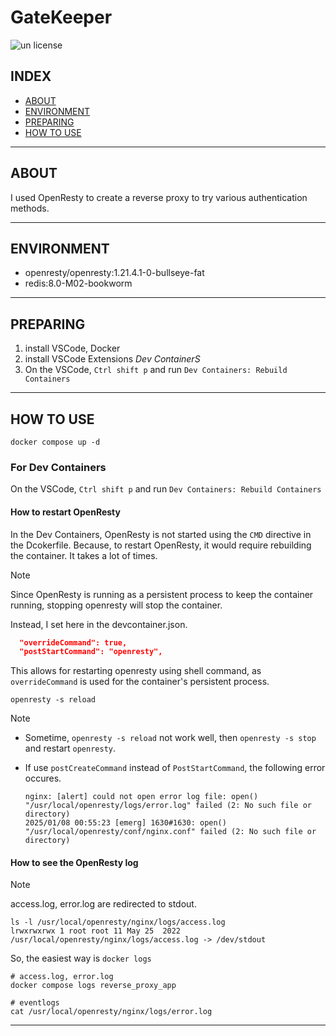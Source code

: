 # GateKeeper

![un license](https://img.shields.io/github/license/RyosukeDTomita/GateKeeper)

## INDEX

- [ABOUT](#about)
- [ENVIRONMENT](#environment)
- [PREPARING](#preparing)
- [HOW TO USE](#how-to-use)

---

## ABOUT

I used OpenResty to create a reverse proxy to try various authentication methods.

---

## ENVIRONMENT

- openresty/openresty:1.21.4.1-0-bullseye-fat
- redis:8.0-M02-bookworm

---

## PREPARING

1. install VSCode, Docker
2. install VSCode Extensions *Dev ContainerS*
3. On the VSCode, `Ctrl shift p` and run `Dev Containers: Rebuild Containers`

---

## HOW TO USE

```shell
docker compose up -d
```

### For Dev Containers

On the VSCode, `Ctrl shift p` and run `Dev Containers: Rebuild Containers`

#### How to restart OpenResty

In the Dev Containers, OpenResty is not started using the `CMD` directive in the Dcokerfile. Because, to restart OpenResty, it would require rebuilding the container. It takes a lot of times.

> [!NOTE]
> Since OpenResty is running as a persistent process to keep the container running, stopping openresty will stop the container.

Instead, I set here in the devcontainer.json.

```json
  "overrideCommand": true,
  "postStartCommand": "openresty",
```

This allows for restarting openresty using shell command, as `overrideCommand` is used for the container's persistent process.

```shell
openresty -s reload
```

> [!NOTE]
> - Sometime, `openresty -s reload` not work well, then `openresty -s stop` and restart `openresty`.
> - If use `postCreateCommand` instead of `PostStartCommand`, the following error occures.
>
>   ```
>   nginx: [alert] could not open error log file: open() "/usr/local/openresty/logs/error.log" failed (2: No such file or directory)
>   2025/01/08 00:55:23 [emerg] 1630#1630: open() "/usr/local/openresty/conf/nginx.conf" failed (2: No such file or directory)
>   ```

#### How to see the OpenResty log

> [!NOTE]
> access.log, error.log are redirected to stdout.
>
> ```shell
> ls -l /usr/local/openresty/nginx/logs/access.log 
> lrwxrwxrwx 1 root root 11 May 25  2022 /usr/local/openresty/nginx/logs/access.log -> /dev/stdout
> ```

So, the easiest way is `docker logs`

```shell
# access.log, error.log
docker compose logs reverse_proxy_app
```

```shell
# eventlogs
cat /usr/local/openresty/nginx/logs/error.log
```

---
